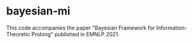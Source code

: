 # bayesian-mi
This code accompanies the paper "Bayesian Framework for Information-Theoretic Probing" published in EMNLP 2021.
